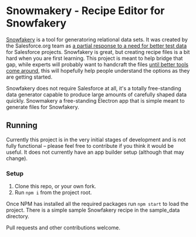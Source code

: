 # Snowmakery - Recipe Editor for Snowfakery

[Snowfakery](https://github.com/SFDO-Tooling/Snowfakery) is a tool for generatoring relational data sets. It was created by the Salesforce.org team as [a partial response to a need for better test data](https://www.attain.com/blog/salesforce-open-source-commons) for Salesforce projects. Snowfakery is great, but creating recipe files is a bit hard when you are first learning. This project is meant to help bridge that gap, while experts will probably want to handcraft the files [until better tools come around](https://github.com/SFDO-Community-Sprints/DataGenerationToolkit), this will hopefully help people understand the options as they are getting started.

Snowfakery does not require Salesforce at all, it's a totally free-standing data generator capable to produce large amounts of carefully shaped data quickly. Snowmakery a free-standing Electron app that is simple meant to generate files for Snowfakery.

## Running

Currently this project is in the very initial stages of development and is not fully functional – please feel free to contribute if you think it would be useful. It does not currently have an app builder setup (although that may change).

### Setup
1. Clone this repo, or your own fork.
2. Run `npm i` from the project root.

Once NPM has installed all the required packages run `npm start` to load the project.  There is a simple sample Snowfakery recipe in the sample_data directory.

Pull requests and other contributions welcome.
